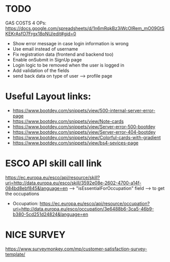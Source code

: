 # TODO

GAS COSTS 4 OPs: https://docs.google.com/spreadsheets/d/1n6mRqkBz3iWcOlRem_mO09GtSKEKrAsfO7Frgx18pNU/edit#gid=0

* Show error message in case login information is wrong
* Use email instead of username
* Fix registration data (frontend and backend too)
* Enable onSubmit in SignUp page
* Login logic to be removed when the user is logged in
* Add validation of the fields
* send back data on type of user --> profile page


# Useful Layout links:
* https://www.bootdey.com/snippets/view/500-internal-server-error-page
* https://www.bootdey.com/snippets/view/Note-cards
* https://www.bootdey.com/snippets/view/Server-error-500-bootdey
* https://www.bootdey.com/snippets/view/Server-error-404-bootdey
* https://www.bootdey.com/snippets/view/Colorful-cards-with-gradient
* https://www.bootdey.com/snippets/view/bs4-sevices-page

# ESCO API skill call link
https://ec.europa.eu/esco/api/resource/skill?uri=http://data.europa.eu/esco/skill/3592e08e-2602-4700-a14f-084bd8ebf845&language=en
--> "isEssentialForOccupation" field --> to get the occupations
* Occupation: https://ec.europa.eu/esco/api/resource/occupation?uri=http://data.europa.eu/esco/occupation/3e6488b6-3ca5-46b9-b380-5cd251d24824&language=en


# NICE SURVEY
https://www.surveymonkey.com/mp/customer-satisfaction-survey-template/